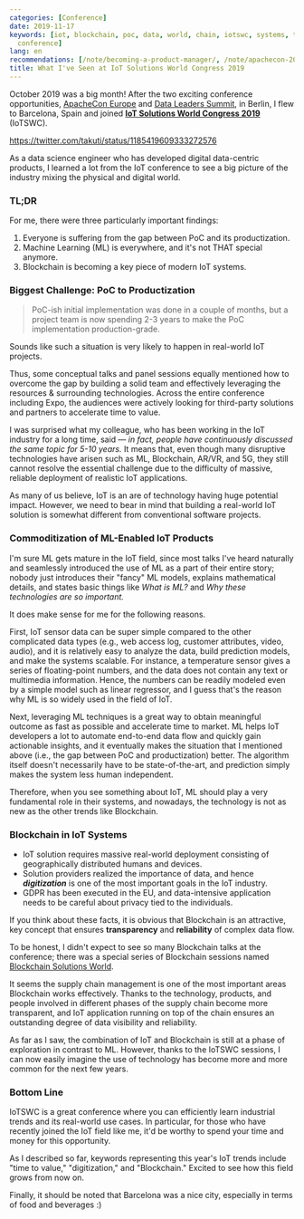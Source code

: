```yaml
---
categories: [Conference]
date: 2019-11-17
keywords: [iot, blockchain, poc, data, world, chain, iotswc, systems, technology,
  conference]
lang: en
recommendations: [/note/becoming-a-product-manager/, /note/apachecon-2019/, /note/data-leaders-summit-europe-2019/]
title: What I've Seen at IoT Solutions World Congress 2019
---
```


October 2019 was a big month! After the two exciting conference opportunities, [ApacheCon Europe](/note/apachecon-2019) and [Data Leaders Summit](/note/data-leaders-summit-europe-2019), in Berlin, I flew to Barcelona, Spain and joined **[IoT Solutions World Congress 2019](https://www.iotsworldcongress.com)** (IoTSWC).

https://twitter.com/takuti/status/1185419609333272576

As a data science engineer who has developed digital data-centric products, I learned a lot from the IoT conference to see a big picture of the industry mixing the physical and digital world.

### TL;DR

For me, there were three particularly important findings:

1. Everyone is suffering from the gap between PoC and its productization.
2. Machine Learning (ML) is everywhere, and it's not THAT special anymore.
3. Blockchain is becoming a key piece of modern IoT systems.

### Biggest Challenge: PoC to Productization

> PoC-ish initial implementation was done in a couple of months, but a project team is now spending 2-3 years to make the PoC implementation production-grade.

Sounds like such a situation is very likely to happen in real-world IoT projects. 

Thus, some conceptual talks and panel sessions equally mentioned how to overcome the gap by building a solid team and effectively leveraging the resources & surrounding technologies. Across the entire conference including Expo, the audiences were actively looking for third-party solutions and partners to accelerate time to value.

I was surprised what my colleague, who has been working in the IoT industry for a long time, said &mdash; *in fact, people have continuously discussed the same topic for 5-10 years.* It means that, even though many disruptive technologies have arisen such as ML, Blockchain, AR/VR, and 5G, they still cannot resolve the essential challenge due to the difficulty of massive, reliable deployment of realistic IoT applications. 

As many of us believe, IoT is an are of technology having huge potential impact. However, we need to bear in mind that building a real-world IoT solution is somewhat different from conventional software projects.

### Commoditization of ML-Enabled IoT Products

I'm sure ML gets mature in the IoT field, since most talks I've heard naturally and seamlessly introduced the use of ML as a part of their entire story; nobody just introduces their "fancy" ML models, explains mathematical details, and states basic things like *What is ML?* and *Why these technologies are so important.*

It does make sense for me for the following reasons.

First, IoT sensor data can be super simple compared to the other complicated data types (e.g., web access log, customer attributes, video, audio), and it is relatively easy to analyze the data, build prediction models, and make the systems scalable. For instance, a temperature sensor gives a series of floating-point numbers, and the data does not contain any text or multimedia information. Hence, the numbers can be readily modeled even by a simple model such as linear regressor, and I guess that's the reason why ML is so widely used in the field of IoT.

Next, leveraging ML techniques is a great way to obtain meaningful outcome as fast as possible and accelerate time to market. ML helps IoT developers a lot to automate end-to-end data flow and quickly gain actionable insights, and it eventually makes the situation that I mentioned above (i.e., the gap between PoC and productization) better. The algorithm itself doesn't necessarily have to be state-of-the-art, and prediction simply makes the system less human independent.

Therefore, when you see something about IoT, ML should play a very fundamental role in their systems, and nowadays, the technology is not as new as the other trends like Blockchain. 

### Blockchain in IoT Systems

- IoT solution requires massive real-world deployment consisting of geographically distributed humans and devices.
- Solution providers realized the importance of data, and hence ***digitization*** is one of the most important goals in the IoT industry.
- GDPR has been executed in the EU, and data-intensive application needs to be careful about privacy tied to the individuals.

If you think about these facts, it is obvious that Blockchain is an attractive, key concept that ensures **transparency** and **reliability** of complex data flow.

To be honest, I didn't expect to see so many Blockchain talks at the conference; there was a special series of Blockchain sessions named [Blockchain Solutions World](https://www.iotsworldcongress.com/congress/tracks/iot-internet-of-things-blockchain/).

It seems the supply chain management is one of the most important areas Blockchain works effectively. Thanks to the technology, products, and people involved in different phases of the supply chain become more transparent, and IoT application running on top of the chain ensures an outstanding degree of data visibility and reliability.

As far as I saw, the combination of IoT and Blockchain is still at a phase of exploration in contrast to ML. However, thanks to the IoTSWC sessions, I can now easily imagine the use of technology has become more and more common for the next few years.

### Bottom Line

IoTSWC is a great conference where you can efficiently learn industrial trends and its real-world use cases. In particular, for those who have recently joined the IoT field like me, it'd be worthy to spend your time and money for this opportunity.

As I described so far, keywords representing this year's IoT trends include "time to value," "digitization," and "Blockchain." Excited to see how this field grows from now on.

Finally, it should be noted that Barcelona was a nice city, especially in terms of food and beverages :) 